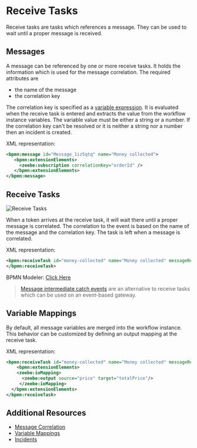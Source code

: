 # Receive Tasks

Receive tasks are tasks which references a message. They can be used to wait until a proper message is received.

## Messages

A message can be referenced by one or more receive tasks. It holds the information which is used for the message correlation. The required attributes are

* the name of the message
* the correlation key

The correlation key is specified as a [variable expression](reference/variables.html#access-variables). It is evaluated when the receive task is entered and extracts the value from the workflow instance variables. The variable value must be either a string or a number. If the correlation key can't be resolved or it is neither a string nor a number then an incident is created.

XML representation:

```xml
<bpmn:message id="Message_1iz5qtq" name="Money collected">
   <bpmn:extensionElements>
     <zeebe:subscription correlationKey="orderId" />
   </bpmn:extensionElements>
</bpmn:message>
```

## Receive Tasks

![Receive Tasks](/bpmn-workflows/receive-tasks.png)

When a token arrives at the receive task, it will wait there until a proper message is correlated. The correlation to the event is based on the name of the message and the correlation key. The task is left when a message is correlated.

XML representation:

```xml
<bpmn:receiveTask id="money-collected" name="Money collected" messageRef="Message_1iz5qtq">
</bpmn:receiveTask>
```

BPMN Modeler: [Click Here](/bpmn-modeler/tasks.html#receive-task)

> [Message intermediate catch events](/bpmn-workflows/message-events.html) are an alternative to receive tasks which can be used on an event-based gateway.

## Variable Mappings

By default, all message variables are merged into the workflow instance. This behavior can be customized by defining an output mapping at the receive task.

XML representation:

```xml
<bpmn:receiveTask id="money-collected" name="Money collected" messageRef="Message_1iz5qtq">
	<bpmn:extensionElements>
    <zeebe:ioMapping>
      <zeebe:output source="price" target="totalPrice"/>
     </zeebe:ioMapping>
  </bpmn:extensionElements>
</bpmn:receiveTask>
```

## Additional Resources

* [Message Correlation](reference/message-correlation.html)
* [Variable Mappings](reference/variables.html#inputoutput-variable-mappings)
* [Incidents](/reference/incidents.html)
